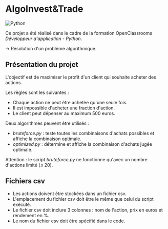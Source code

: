 # AlgoInvest&Trade

![Python](https://img.shields.io/badge/python-3670A0?style=for-the-badge&logo=python&logoColor=ffdd54)

Ce projet a été réalisé dans le cadre de la formation OpenClassrooms *Développeur d'application - Python*.

→ Résolution d'un problème algorithmique.

## Présentation du projet

L'objectif est de maximiser le profit d'un client qui souhaite acheter des actions.

Les règles sont les suivantes :
- Chaque action ne peut être achetée qu'une seule fois.
- Il est impossible d'acheter une fraction d'action.
- Le client peut dépenser au maximum 500 euros.

Deux algorithmes peuvent être utilisés :
- *bruteforce.py* : teste toutes les combinaisons d'achats possibles et affiche la combinaison optimale.
- *optimized.py* : détermine et affiche la combinaison d'achats jugée optimale.

Attention : le script *bruteforce.py* ne fonctionne qu'avec un nombre d'actions limité (≤ 20).

## Fichiers csv
- Les actions doivent être stockées dans un fichier csv.
- L'emplacement du fichier csv doit être le même que celui du script exécuté.
- Le fichier csv doit inclure 3 colonnes : nom de l'action, prix en euros et rendement en %.
- Le nom du fichier csv doit être spécifié dans le code.
